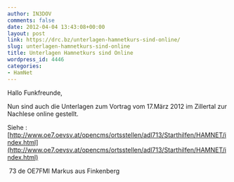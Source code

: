 ```yaml
---
author: IN3DOV
comments: false
date: 2012-04-04 13:43:08+00:00
layout: post
link: https://drc.bz/unterlagen-hamnetkurs-sind-online/
slug: unterlagen-hamnetkurs-sind-online
title: Unterlagen Hamnetkurs sind Online
wordpress_id: 4446
categories:
- HamNet
---
```


Hallo Funkfreunde,




Nun sind auch die Unterlagen zum Vortrag vom 17.März 2012 im Zillertal zur Nachlese online gestellt.




Siehe : [http://www.oe7.oevsv.at/opencms/ortsstellen/adl713/Starthilfen/HAMNET/index.html](http://www.oe7.oevsv.at/opencms/ortsstellen/adl713/Starthilfen/HAMNET/index.html)




 73 de OE7FMI Markus aus Finkenberg
